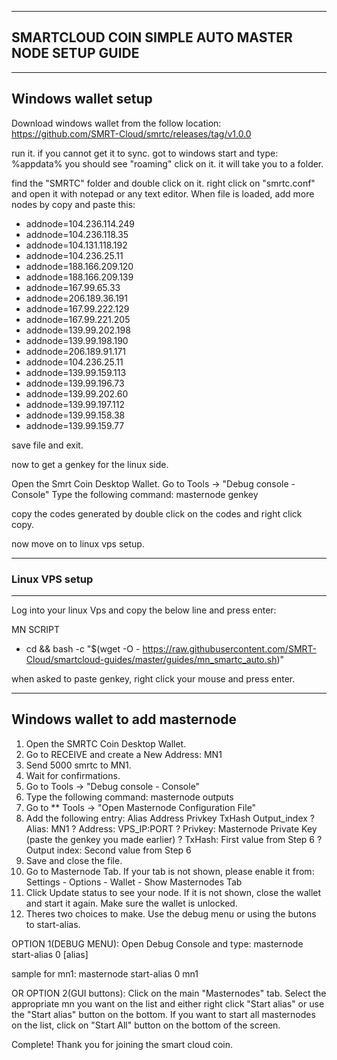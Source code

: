 ----------------------------------------------------
SMARTCLOUD COIN SIMPLE AUTO MASTER NODE SETUP GUIDE 
----------------------------------------------------

-----------------------------
Windows wallet setup
-----------------------------

Download windows wallet from the follow location:
https://github.com/SMRT-Cloud/smrtc/releases/tag/v1.0.0


run it. if you cannot get it to sync. got to windows start and type:
%appdata% 
you should see "roaming" click on it. it will take you to a folder.

find the "SMRTC" folder and double click on it.
right click on "smrtc.conf" and open it with notepad or any text editor.
When file is loaded, add more nodes by copy and paste this:

* addnode=104.236.114.249
* addnode=104.236.118.35
* addnode=104.131.118.192
* addnode=104.236.25.11
* addnode=188.166.209.120
* addnode=188.166.209.139
* addnode=167.99.65.33
* addnode=206.189.36.191
* addnode=167.99.222.129
* addnode=167.99.221.205
* addnode=139.99.202.198
* addnode=139.99.198.190
* addnode=206.189.91.171
* addnode=104.236.25.11
* addnode=139.99.159.113
* addnode=139.99.196.73
* addnode=139.99.202.60
* addnode=139.99.197.112
* addnode=139.99.158.38
* addnode=139.99.159.77

save file and exit.

now to get a genkey for the linux side.

Open the Smrt Coin Desktop Wallet. 
Go to Tools -> "Debug console - Console" 
Type the following command: masternode genkey

copy the codes generated by double click on the codes and right click copy.

now move on to linux vps setup.

-----------------------
### Linux VPS setup
----------------------
Log into your linux Vps and copy the below line and press enter:

MN SCRIPT
* cd && bash -c "$(wget -O - https://raw.githubusercontent.com/SMRT-Cloud/smartcloud-guides/master/guides/mn_smartc_auto.sh)"

<!--(posq codebase)
# cd && bash -c "$(wget -O - https://raw.githubusercontent.com/telostia/smartcloud-guides/master/guides/posqsmartc_auto.sh)"
-->
when asked to paste genkey, right click your mouse and press enter.



---------------------------------
Windows wallet to add masternode 
---------------------------------

1.   Open the SMRTC Coin Desktop Wallet. 
2.   Go to RECEIVE and create a New Address: MN1 
3.   Send 5000 smrtc to MN1. 
4.   Wait for confirmations. 
5.   Go to Tools -> "Debug console - Console" 
6.   Type the following command: masternode outputs 
7.   Go to ** Tools -> "Open Masternode Configuration File" 
8.   Add the following entry: 
Alias Address Privkey TxHash Output_index 
?  Alias: MN1 
?  Address: VPS_IP:PORT 
?  Privkey: Masternode Private Key (paste the genkey you made earlier)
?  TxHash: First value from Step 6 
?  Output index: Second value from Step 6 
9.   Save and close the file. 
10.   Go to Masternode Tab. If your tab is not shown, please enable it 
from: Settings - Options - Wallet - Show Masternodes Tab 
11.   Click Update status to see your node. If it is not shown, close the wallet and 
start it again. Make sure the wallet is unlocked. 
12.   Theres two choices to make. Use the debug menu or using the butons to start-alias.

OPTION 1(DEBUG MENU):
Open Debug Console and type: 
masternode start-alias 0 [alias] 

sample for mn1:
masternode start-alias 0 mn1

 OR
 OPTION 2(GUI buttons):
 Click on the main "Masternodes" tab. Select the appropriate mn you want on the list and either right click "Start alias" or
 use the "Start alias" button on the bottom. If you want to start all masternodes on the list, click on "Start All" button on the bottom of the screen.

Complete! Thank you for joining the smart cloud coin.

 
